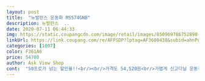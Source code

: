 ```yaml
---
layout: post 
title:  "뉴발란스 운동화 MS574GNB" 
description: 뉴발란스  ..
date: 2020-07-11 06:44:33 
img: https://static.coupangcdn.com/image/retail/images/850969786752890-1512532c-2282-4825-8f9c-30ce01824ac9.jpg 
linkUrl: https://link.coupang.com/re/AFFSDP?lptag=AF3600438&subid=ahnPublicAsk&pageKey=1343371917&itemId=2370806923&vendorItemId=70223533616&traceid=V0-113-683144906ccd561d 
categories: [1007] 
color: F361A6 
price: 54700 
author: Ask View Shop 
cont:  "50프로가 넘는 할인율!!<br/><br/>가격도 54,520원<br/>가볍게 신고다닐 운동화가 필요해서 구매했어요<br/>것도 계속 신고다녔었던 뉴발 574가요!!<br/>게다가 쿠팡배송!<br/>기대했던것처럼 예쁘고 가볍고 편안해서 좋아요<br/>뉴발 신발이 떡 있더라구요<br/>다만 실물이 훨씬 예쁘네용.<br/>.<br/>ㅎ<br/>배송도 빨랐고 색상도 화면이랑 거의 비슷합니다<br/>사이즈가 크게 나왔나 싶어 걱정했는데 아이가 신으니 너무 좋다네요<br/>사이즈는 크게나온편이라 반치수한치수 정도 작게 구매하시는걸 추천드리구요<br/>사이즈도 키즈도 애매, 그렇다고 성인으로 가기에도<br/>손가락이 한개정도 들어가는 정도에요<br/>신던 운동화가 뒷창이 헤져 새로운 운동화를 하나 구매하고자 쿠팡을 이용했습니다.<br/> 뉴발란스 운동화인데도 쿠팡에서 구매하니 가격이 생각보다 저렴해 일단 구매했습니다.<br/> 로켓배송답게 다음날 바로 배송이 완료되었고, 확인해보니 배송도 잘 되었습니다.<br/> 제품의 디자인은 사진에 나와 있는 그대로였습니다.<br/> 과장되거나 하는 점이 전혀 없었고 본 그대로의 제품이라 만족합니다.<br/> 평소 발사이즈가 260mm265mm 정도의 운동화를 신는데 260mm의 사이즈의 신발이 발에 딱 맞았습니다.<br/> 쿠션도 좋고 해서 신는데 큰 문제가 없을 것 같습니다.<br/> 무엇보다 뉴발란스의 제품을 저렴하게 구매한 것 같아 굉장히 만족하고 있습니다.<br/><br/>신발 바닥 길이는 27센치가 나오더라구요<br/>신발 발목부분? 혀? 그게 일체형으로 밴드처럼 신축성있게 나왔는데 말려들어가지 않는 장점도 있고, 일체형디자인이지만 전혀 불편하지 않더라구요<br/>신었을때 폭신해서 발도편안하고 메쉬재질이라 땀도 안차구요<br/>아들 신발 구입하려고 아울렛 다녀왔는데<br/>아이 발길이가 22센치라서 230으로 구입했는데<br/>아이가 굉장히 편해했던 신발이거든요<br/>앞쪽을 눌러봐도 크게 큰 느낌없이 적당히 좋은것 같아요<br/>애매해진 230<br/>약간 적당히 널널하고 너무 편하다네요<br/>예쁜게 하나도 없더라구요<br/>이번주에 결혼식이 있어서 최대한 빨리 구입하려다<br/>재구매의사 있습니다✔<br/>저는 평소 245신는데 240구매했더니 편하게 잘 맞습니다<br/>제가 245정도인데 발을 대봐도 신발이 더 큰상황.<br/>.<br/><br/>키도 약간 커지는느낌이라 더 좋았습니다ㅎㅎ<br/>택에는 129,000원이구요<br/>한마디로 정사이즈 구입하시면 될듯!!<br/>혹시나 하는 생각에 쿠팡을 보니<br/>" 
---
```

